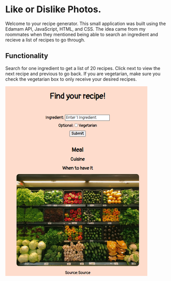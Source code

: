 # Like or Dislike Photos.
<p align = 'left'>
Welcome to your recipe generator. This small application was built using the Edamam API, JavaScript, HTML, and CSS. The idea came from my roommates when they mentioned being able to search an ingredient and recieve a list of recipes to go through. 
</p>

## Functionality
Search for one ingredient to get a list of 20 recipes. Click next to view the next recipe and previous to go back. If you are vegetarian, make sure you check the vegetarian box to only receive your desired recipes. 

![alt text](https://github.com/astraughn5/recipe-generator/blob/main/images/recipe_generator_thumbnail.png)
